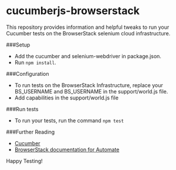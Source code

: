 cucumberjs-browserstack
=======================

This repository provides information and helpful tweaks to run your Cucumber tests on the BrowserStack selenium cloud infrastructure.

###Setup
- Add the cucumber and selenium-webdriver in package.json.
- Run `npm install`.

###Configuration
- To run tests on the BrowserStack Infrastructure, replace your BS_USERNAME and BS_USERNAME in the support/world.js file.
- Add capabilities in the support/world.js file

###Run tests
- To run your tests, run the command `npm test`

###Further Reading
- [Cucumber](https://cucumber.io/docs/reference/javascript)
- [BrowserStack documentation for Automate](https://www.browserstack.com/automate/node)

Happy Testing!
